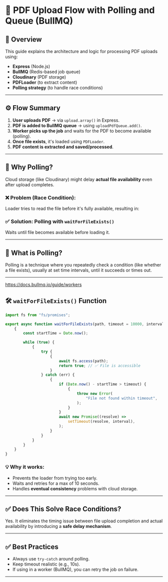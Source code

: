 # 🧾 PDF Upload Flow with Polling and Queue (BullMQ)

## 📌 Overview

This guide explains the architecture and logic for processing PDF uploads using:

- **Express** (Node.js)
- **BullMQ** (Redis-based job queue)
- **Cloudinary** (PDF storage)
- **PDFLoader** (to extract content)
- **Polling strategy** (to handle race conditions)

---

## ⚙️ Flow Summary

1. **User uploads PDF** → via `upload.array()` in Express.
2. **PDF is added to BullMQ queue** → using `uploadPdfQueue.add()`.
3. **Worker picks up the job** and waits for the PDF to become available (polling).
4. **Once file exists**, it's loaded using `PDFLoader`.
5. **PDF content is extracted and saved/processed**.

---

## 🧪 Why Polling?

Cloud storage (like Cloudinary) might delay **actual file availability** even after upload completes.

### ❌ Problem (Race Condition):

Loader tries to read the file before it's fully available, resulting in:

### ✅ Solution: Polling with `waitForFileExists()`

Waits until file becomes available before loading it.

---

## 🧠 What is Polling?

Polling is a technique where you repeatedly check a condition (like whether a file exists), usually at set time intervals, until it succeeds or times out.

---

https://docs.bullmq.io/guide/workers

## 🛠 `waitForFileExists()` Function

```js
import fs from "fs/promises";

export async function waitForFileExists(path, timeout = 10000, interval = 500) {
    {
        const startTime = Date.now();

        while (true) {
            {
                try {
                    {
                        await fs.access(path);
                        return true; // ✅ File is accessible
                    }
                } catch (err) {
                    {
                        if (Date.now() - startTime > timeout) {
                            {
                                throw new Error(
                                    "File not found within timeout",
                                );
                            }
                        }
                        await new Promise((resolve) =>
                            setTimeout(resolve, interval),
                        );
                    }
                }
            }
        }
    }
}
```

### 💡 Why it works:

- Prevents the loader from trying too early.
- Waits and retries for a max of 10 seconds.
- Handles **eventual consistency** problems with cloud storage.

---

## ✅ Does This Solve Race Conditions?

Yes. It eliminates the timing issue between file upload completion and actual availability by introducing a **safe delay mechanism**.

---

## ✅ Best Practices

- Always use `try-catch` around polling.
- Keep timeout realistic (e.g., 10s).
- If using in a worker (BullMQ), you can retry the job on failure.

---
